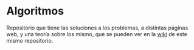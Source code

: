 <h1> Algoritmos </h1>

Repositorio que tiene las soluciones a los problemas, a distintas páginas web, y una
teoría sobre los mismo, que se pueden ver en la [wiki]() de este mismo repositorio.

